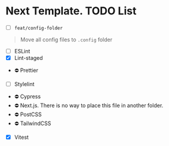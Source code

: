 # Next Template. TODO List

- [ ] ``feat/config-folder``
> Move all config files to ``.config`` folder
  - [ ] ESLint
  - [X] Lint-staged
  - ⛔ Prettier
  - [ ] Stylelint
  - ⛔ Cypress
  - ⛔ Next.js. There is no way to place this file in another folder.
  - ⛔ PostCSS
  - ⛔ TailwindCSS
  - [X] Vitest

